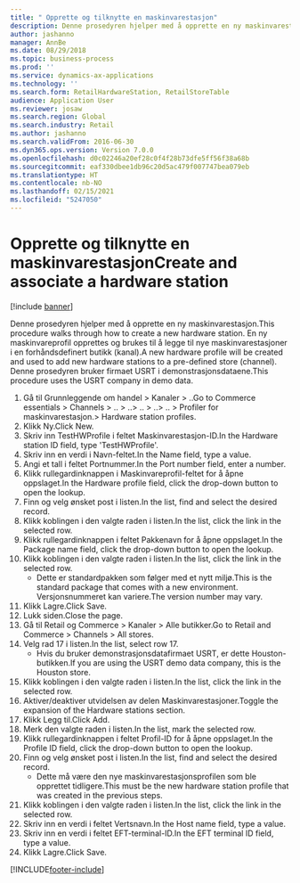 ```yaml
---
title: " Opprette og tilknytte en maskinvarestasjon"
description: Denne prosedyren hjelper med å opprette en ny maskinvarestasjon.
author: jashanno
manager: AnnBe
ms.date: 08/29/2018
ms.topic: business-process
ms.prod: ''
ms.service: dynamics-ax-applications
ms.technology: ''
ms.search.form: RetailHardwareStation, RetailStoreTable
audience: Application User
ms.reviewer: josaw
ms.search.region: Global
ms.search.industry: Retail
ms.author: jashanno
ms.search.validFrom: 2016-06-30
ms.dyn365.ops.version: Version 7.0.0
ms.openlocfilehash: d0c02246a20ef28c0f4f28b73dfe5ff56f38a68b
ms.sourcegitcommit: eaf330dbee1db96c20d5ac479f007747bea079eb
ms.translationtype: HT
ms.contentlocale: nb-NO
ms.lasthandoff: 02/15/2021
ms.locfileid: "5247050"
---
```

# <a name="create-and-associate-a-hardware-station"></a><span data-ttu-id="dcfe6-103"> Opprette og tilknytte en maskinvarestasjon</span><span class="sxs-lookup"><span data-stu-id="dcfe6-103">Create and associate a hardware station</span></span>

[!include [banner](../includes/banner.md)]

<span data-ttu-id="dcfe6-104">Denne prosedyren hjelper med å opprette en ny maskinvarestasjon.</span><span class="sxs-lookup"><span data-stu-id="dcfe6-104">This procedure walks through how to create a new hardware station.</span></span> <span data-ttu-id="dcfe6-105">En ny maskinvareprofil opprettes og brukes til å legge til nye maskinvarestasjoner i en forhåndsdefinert butikk (kanal).</span><span class="sxs-lookup"><span data-stu-id="dcfe6-105">A new hardware profile will be created and used to add new hardware stations to a pre-defined store (channel).</span></span> <span data-ttu-id="dcfe6-106">Denne prosedyren bruker firmaet USRT i demonstrasjonsdataene.</span><span class="sxs-lookup"><span data-stu-id="dcfe6-106">This procedure uses the USRT company in demo data.</span></span>

1. <span data-ttu-id="dcfe6-107">Gå til Grunnleggende om handel > Kanaler > ..</span><span class="sxs-lookup"><span data-stu-id="dcfe6-107">Go to Commerce essentials > Channels > ..</span></span> <span data-ttu-id="dcfe6-108">> ..</span><span class="sxs-lookup"><span data-stu-id="dcfe6-108">> ..</span></span> <span data-ttu-id="dcfe6-109">> ..</span><span class="sxs-lookup"><span data-stu-id="dcfe6-109">> ..</span></span> <span data-ttu-id="dcfe6-110">> Profiler for maskinvarestasjon.</span><span class="sxs-lookup"><span data-stu-id="dcfe6-110">> Hardware station profiles.</span></span>
2. <span data-ttu-id="dcfe6-111">Klikk Ny.</span><span class="sxs-lookup"><span data-stu-id="dcfe6-111">Click New.</span></span>
3. <span data-ttu-id="dcfe6-112">Skriv inn TestHWProfile i feltet Maskinvarestasjon-ID.</span><span class="sxs-lookup"><span data-stu-id="dcfe6-112">In the Hardware station ID field, type 'TestHWProfile'.</span></span>
4. <span data-ttu-id="dcfe6-113">Skriv inn en verdi i Navn-feltet.</span><span class="sxs-lookup"><span data-stu-id="dcfe6-113">In the Name field, type a value.</span></span>
5. <span data-ttu-id="dcfe6-114">Angi et tall i feltet Portnummer.</span><span class="sxs-lookup"><span data-stu-id="dcfe6-114">In the Port number field, enter a number.</span></span>
6. <span data-ttu-id="dcfe6-115">Klikk rullegardinknappen i Maskinvareprofil-feltet for å åpne oppslaget.</span><span class="sxs-lookup"><span data-stu-id="dcfe6-115">In the Hardware profile field, click the drop-down button to open the lookup.</span></span>
7. <span data-ttu-id="dcfe6-116">Finn og velg ønsket post i listen.</span><span class="sxs-lookup"><span data-stu-id="dcfe6-116">In the list, find and select the desired record.</span></span>
8. <span data-ttu-id="dcfe6-117">Klikk koblingen i den valgte raden i listen.</span><span class="sxs-lookup"><span data-stu-id="dcfe6-117">In the list, click the link in the selected row.</span></span>
9. <span data-ttu-id="dcfe6-118">Klikk rullegardinknappen i feltet Pakkenavn for å åpne oppslaget.</span><span class="sxs-lookup"><span data-stu-id="dcfe6-118">In the Package name field, click the drop-down button to open the lookup.</span></span>
10. <span data-ttu-id="dcfe6-119">Klikk koblingen i den valgte raden i listen.</span><span class="sxs-lookup"><span data-stu-id="dcfe6-119">In the list, click the link in the selected row.</span></span>
    * <span data-ttu-id="dcfe6-120">Dette er standardpakken som følger med et nytt miljø.</span><span class="sxs-lookup"><span data-stu-id="dcfe6-120">This is the standard package that comes with a new environment.</span></span> <span data-ttu-id="dcfe6-121">Versjonsnummeret kan variere.</span><span class="sxs-lookup"><span data-stu-id="dcfe6-121">The version number may vary.</span></span>  
11. <span data-ttu-id="dcfe6-122">Klikk Lagre.</span><span class="sxs-lookup"><span data-stu-id="dcfe6-122">Click Save.</span></span>
12. <span data-ttu-id="dcfe6-123">Lukk siden.</span><span class="sxs-lookup"><span data-stu-id="dcfe6-123">Close the page.</span></span>
13. <span data-ttu-id="dcfe6-124">Gå til Retail og Commerce > Kanaler > Alle butikker.</span><span class="sxs-lookup"><span data-stu-id="dcfe6-124">Go to Retail and Commerce > Channels > All stores.</span></span>
14. <span data-ttu-id="dcfe6-125">Velg rad 17 i listen.</span><span class="sxs-lookup"><span data-stu-id="dcfe6-125">In the list, select row 17.</span></span>
    * <span data-ttu-id="dcfe6-126">Hvis du bruker demonstrasjonsdatafirmaet USRT, er dette Houston-butikken.</span><span class="sxs-lookup"><span data-stu-id="dcfe6-126">If you are using the USRT demo data company, this is the Houston store.</span></span>  
15. <span data-ttu-id="dcfe6-127">Klikk koblingen i den valgte raden i listen.</span><span class="sxs-lookup"><span data-stu-id="dcfe6-127">In the list, click the link in the selected row.</span></span>
16. <span data-ttu-id="dcfe6-128">Aktiver/deaktiver utvidelsen av delen Maskinvarestasjoner.</span><span class="sxs-lookup"><span data-stu-id="dcfe6-128">Toggle the expansion of the Hardware stations section.</span></span>
17. <span data-ttu-id="dcfe6-129">Klikk Legg til.</span><span class="sxs-lookup"><span data-stu-id="dcfe6-129">Click Add.</span></span>
18. <span data-ttu-id="dcfe6-130">Merk den valgte raden i listen.</span><span class="sxs-lookup"><span data-stu-id="dcfe6-130">In the list, mark the selected row.</span></span>
19. <span data-ttu-id="dcfe6-131">Klikk rullegardinknappen i feltet Profil-ID for å åpne oppslaget.</span><span class="sxs-lookup"><span data-stu-id="dcfe6-131">In the Profile ID field, click the drop-down button to open the lookup.</span></span>
20. <span data-ttu-id="dcfe6-132">Finn og velg ønsket post i listen.</span><span class="sxs-lookup"><span data-stu-id="dcfe6-132">In the list, find and select the desired record.</span></span>
    * <span data-ttu-id="dcfe6-133">Dette må være den nye maskinvarestasjonsprofilen som ble opprettet tidligere.</span><span class="sxs-lookup"><span data-stu-id="dcfe6-133">This must be the new hardware station profile that was created in the previous steps.</span></span>  
21. <span data-ttu-id="dcfe6-134">Klikk koblingen i den valgte raden i listen.</span><span class="sxs-lookup"><span data-stu-id="dcfe6-134">In the list, click the link in the selected row.</span></span>
22. <span data-ttu-id="dcfe6-135">Skriv inn en verdi i feltet Vertsnavn.</span><span class="sxs-lookup"><span data-stu-id="dcfe6-135">In the Host name field, type a value.</span></span>
23. <span data-ttu-id="dcfe6-136">Skriv inn en verdi i feltet EFT-terminal-ID.</span><span class="sxs-lookup"><span data-stu-id="dcfe6-136">In the EFT terminal ID field, type a value.</span></span>
24. <span data-ttu-id="dcfe6-137">Klikk Lagre.</span><span class="sxs-lookup"><span data-stu-id="dcfe6-137">Click Save.</span></span>



[!INCLUDE[footer-include](../../includes/footer-banner.md)]